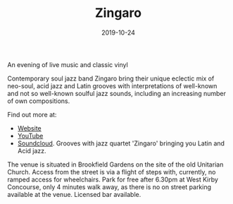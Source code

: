 ﻿---
layout: eventdetail
title: Zingaro  
section_title: Events
bookable: yes
organiser_url: www.westkirbyartscentre.org.uk
price: 7.50
time: 7pm for 7.45pm
date: 2019-10-24
type: West Kirby Jazz Club
image: zingaro-music2
permalink: /events/west-kirby-jazz-club-zingaro
---

An evening of live music and classic vinyl

Contemporary soul jazz band Zingaro bring their unique eclectic mix of neo-soul, acid jazz
and Latin grooves with interpretations of well-known and not so well-known soulful jazz
sounds, including an increasing number of own compositions.

Find out more at:
- [Website](https://zingaromusic.com)
- [YouTube](https://youtube.zingaromusic.com)
- [Soundcloud](https://soundcloud.com/zingaromusicElectric). Grooves with jazz quartet 'Zingaro' bringing you Latin and Acid jazz.

The venue is situated in Brookfield Gardens on the site of the old Unitarian Church. Access from the street is via a flight of steps with, currently, no ramped access for wheelchairs. Park for free after 6.30pm at West Kirby Concourse, only 4 minutes walk away, as there is no on street parking available at the venue. Licensed bar available.
